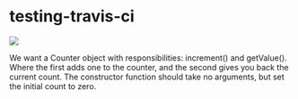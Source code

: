 testing-travis-ci
=================
<img src="https://travis-ci.org/joekteo/testing-travis-ci.svg?branch=travis-testing">

We want a Counter object with responsibilities: increment() and getValue(). Where the first adds one to the counter, and the second gives you back the current count. The constructor function should take no arguments, but set the initial count to zero.
